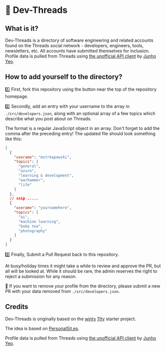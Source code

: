 # :thread: Dev-Threads

## What is it?

Dev-Threads is a directory of software engineering and related accounts found on the Threads social network - developers, engineers, tools, newsletters, etc. All accounts have submitted themselves for inclusion. Profile data is pulled from Threads using [the unofficial API client](https://github.com/junhoyeo/threads-api) by [Junho Yeo](https://junho.io/).

## How to add yourself to the directory?

:one: First, fork this repository using the button near the top of the repository homepage.

:two: Secondly, add an entry with your username to the array in `./src/developers.json`, along with an optional array of a few topics which describe what you post about on Threads.

The format is a regular JavaScript object in an array. Don't forget to add the comma after the preceding entry!
The updated file should look something like this:

```JSON
[
  {
    "userame": "mstrkapowski",
    "topics": [
      "general",
      "azure",
      "learning & development",
      "warhammer",
      "life"
    ]
  },
  // snip .....
  {
    "userame": "yournamehere",
    "topics": [
      "ai",
      "machine learning",
      "boba tea",
      "photography"
    ]
  }
]

```

:three: Finally, Submit a Pull Request back to this repository.

At busy/holiday times it might take a while to review and approve the PR, but all will be looked at. While it should be rare, the admin reserves the right to reject a submission for any reason.

:no_pedestrians: If you want to remove your profile from the directory, please submit a new PR with your data removed from `./src/developers.json`.

## Credits

Dev-Threads is originally based on the [winty](https://github.com/distantcam/windty/) [11ty](https://www.11ty.dev/) starter project.

The idea is based on [PersonalSit.es](https://personalsit.es/).

Profile data is pulled from Threads using [the unofficial API client](https://github.com/junhoyeo/threads-api) by [Junho Yeo](https://junho.io/).
